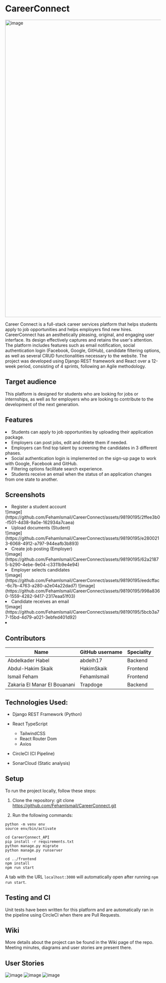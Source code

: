 <h1>CareerConnect</h1>
<img width="960" alt="image" src="https://user-images.githubusercontent.com/98190195/236369876-06d96afe-65f9-4b5d-af55-d217afa35f1e.png">

Career Connect is a full-stack career services platform that helps students apply to job opportunities and helps employers find new hires. CareerConnect has an aesthetically pleasing, original, and engaging user interface. Its design effectively captures and retains the user's attention. The platform includes features such as email notification, social authentication login (Facebook, Google, GitHub), candidate filtering options, as well as several CRUD functionalities necessary to the website. The project was developed using Django REST framework and React over a 12-week period, consisting of 4 sprints, following an Agile methodology.

<h2>Target audience</h2>
This platform is designed for students who are looking for jobs or internships, as well as for employers who are looking to contribute to the development of the next generation.

<h2>Features</h2>
<li>Students can apply to job opportunities by uploading their application package.</li>
<li>Employers can post jobs, edit and delete them if needed.</li>
<li>Employers can find top talent by screening the candidates in 3 different phases.</li>
<li>Social authentication login is implemented on the sign-up page to work with Google, Facebook and GitHub.</li>
<li>Filtering options facilitate search experience.</li>
<li>Students receive an email when the status of an application changes from one state to another.</li>

<h2>Screenshots</h2>
<li>Register a student account</li>
![image](https://github.com/FehamIsmail/CareerConnect/assets/98190195/2ffee3b0-f501-4d38-9a0e-162934a7caea)

<li>Upload documents (Student)</li>
![image](https://github.com/FehamIsmail/CareerConnect/assets/98190195/e2800213-6068-4912-a797-944eafb3b893)

<li>Create job posting (Employer)</li>
![image](https://github.com/FehamIsmail/CareerConnect/assets/98190195/62a21875-b290-4ebe-9e04-c3311b9e4e94)

<li>Employer selects candidates</li>
![image](https://github.com/FehamIsmail/CareerConnect/assets/98190195/eedcffac-6c7b-4763-a280-a2e04a22dad7)
![image](https://github.com/FehamIsmail/CareerConnect/assets/98190195/998a8360-1559-4282-9417-2317eaa51f03)

<li>Candidate receives an email</li>
![image](https://github.com/FehamIsmail/CareerConnect/assets/98190195/5bcb3a77-15bd-4d79-a021-3ebfed401d92)




<li></li>







<h2>Contributors</h2>

| Name | GitHub username | Speciality |
| ---- | --------------- | -------- |
| Abdelkader Habel | abdelh17 | Backend |
| Abdul-Hakim Skaik | HakimSkaik | Frontend |
| Ismail Feham | FehamIsmail | Frontend |
| Zakaria El Manar El Bouanani | Trapdoge | Backend |


<h2>Technologies Used:</h2>

- Django REST Framework (Python)
- React TypeScript
  * TailwindCSS 
  * React Router Dom 
  * Axios
  
- CircleCI (CI Pipeline)
- SonarCloud (Static analysis)
  
<h2>Setup</h2>
To run the project locally, follow these steps:

1. Clone the repository: git clone https://github.com/FehamIsmail/CareerConnect.git

2. Run the following commands: 
```
python -m venv env
source env/bin/activate

cd CareerConnect_API
pip install -r requirements.txt
python manage.py migrate
python manage.py runserver

cd ../frontend
npm install
npm run start
```
A tab with the URL ```localhost:3000``` will automatically open after running ```npm run start```.
 
<h2>Testing and CI</h2>
Unit tests have been written for this platform and are automatically ran in the pipeline using CircleCI when there are Pull Requests.

<h2>Wiki</h2>
More details about the project can be found in the Wiki page of the repo. Meeting minutes, diagrams and user stories are present there.

<h2>User Stories</h2>

![image](https://user-images.githubusercontent.com/98190195/228119686-b21bb0be-dcbd-4123-bd54-58fa8f56e7c5.png)
![image](https://user-images.githubusercontent.com/98190195/228119843-96433fe7-c1fd-4276-a818-30a2cc80f367.png)
![image](https://user-images.githubusercontent.com/98190195/232182409-b86c8564-384e-4349-beea-324674099f92.png)


